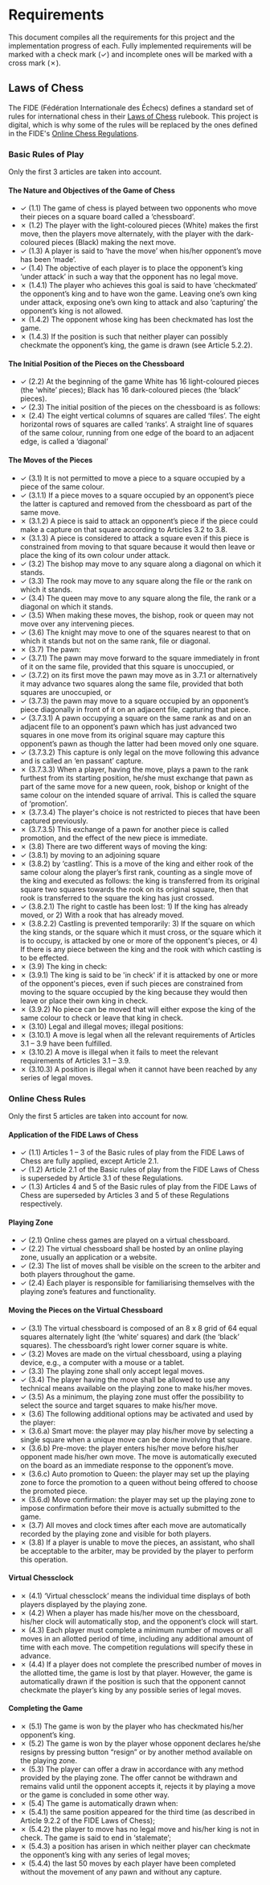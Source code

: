 # Requirements

This document compiles all the requirements for this project and the
implementation progress of each. Fully implemented requirements will be marked
with a check mark (✓) and incomplete ones will be marked with a cross mark (✗).

## Laws of Chess

The FIDE (Fédération Internationale des Échecs) defines a standard set of rules
for international chess in their
[Laws of Chess](https://handbook.fide.com/chapter/E012023) rulebook. This
project is digital, which is why some of the rules will be replaced by the ones
defined in the FIDE's
[Online Chess Regulations](https://handbook.fide.com/chapter/OnlineChessRegulations).

### Basic Rules of Play

Only the first 3 articles are taken into account.

#### The Nature and Objectives of the Game of Chess

- ✓ (1.1) The game of chess is played between two opponents who move their
  pieces on a square board called a ‘chessboard’.
- ✗ (1.2) The player with the light-coloured pieces (White) makes the first
  move, then the players move alternately, with the player with the
  dark-coloured pieces (Black) making the next move.
- ✓ (1.3) A player is said to ‘have the move’ when his/her opponent’s move has
  been ‘made’.
- ✓ (1.4) The objective of each player is to place the opponent’s king ‘under
  attack’ in such a way that the opponent has no legal move.
- ✗ (1.4.1) The player who achieves this goal is said to have ‘checkmated’ the
  opponent’s king and to have won the game. Leaving one’s own king under attack,
  exposing one’s own king to attack and also ’capturing’ the opponent’s king is
  not allowed.
- ✗ (1.4.2) The opponent whose king has been checkmated has lost the game.
- ✗ (1.4.3) If the position is such that neither player can possibly checkmate
  the opponent’s king, the game is drawn (see Article 5.2.2).

#### The Initial Position of the Pieces on the Chessboard

- ✓ (2.2) At the beginning of the game White has 16 light-coloured pieces (the
  ‘white’ pieces); Black has 16 dark-coloured pieces (the ‘black’ pieces).
- ✓ (2.3) The initial position of the pieces on the chessboard is as follows:
- ✗ (2.4) The eight vertical columns of squares are called ‘files’. The eight
  horizontal rows of squares are called ‘ranks’. A straight line of squares of
  the same colour, running from one edge of the board to an adjacent edge, is
  called a ‘diagonal’

#### The Moves of the Pieces

- ✓ (3.1) It is not permitted to move a piece to a square occupied by a piece of
  the same colour.
- ✓ (3.1.1) If a piece moves to a square occupied by an opponent’s piece the
  latter is captured and removed from the chessboard as part of the same move.
- ✗ (3.1.2) A piece is said to attack an opponent’s piece if the piece could
  make a capture on that square according to Articles 3.2 to 3.8.
- ✗ (3.1.3) A piece is considered to attack a square even if this piece is
  constrained from moving to that square because it would then leave or place
  the king of its own colour under attack.
- ✓ (3.2) The bishop may move to any square along a diagonal on which it stands.
- ✓ (3.3) The rook may move to any square along the file or the rank on which it
  stands.
- ✓ (3.4) The queen may move to any square along the file, the rank or a
  diagonal on which it stands.
- ✓ (3.5) When making these moves, the bishop, rook or queen may not move over
  any intervening pieces.
- ✓ (3.6) The knight may move to one of the squares nearest to that on which it
  stands but not on the same rank, file or diagonal.
- ✗ (3.7) The pawn:
- ✓ (3.7.1) The pawn may move forward to the square immediately in front of it
  on the same file, provided that this square is unoccupied, or
- ✓ (3.7.2) on its first move the pawn may move as in 3.7.1 or alternatively it
  may advance two squares along the same file, provided that both squares are
  unoccupied, or
- ✓ (3.7.3) the pawn may move to a square occupied by an opponent’s piece
  diagonally in front of it on an adjacent file, capturing that piece.
- ✓ (3.7.3.1) A pawn occupying a square on the same rank as and on an adjacent
  file to an opponent’s pawn which has just advanced two squares in one move
  from its original square may capture this opponent’s pawn as though the latter
  had been moved only one square.
- ✓ (3.7.3.2) This capture is only legal on the move following this advance and
  is called an ‘en passant’ capture.
- ✗ (3.7.3.3) When a player, having the move, plays a pawn to the rank furthest
  from its starting position, he/she must exchange that pawn as part of the same
  move for a new queen, rook, bishop or knight of the same colour on the
  intended square of arrival. This is called the square of ‘promotion’.
- ✗ (3.7.3.4) The player's choice is not restricted to pieces that have been
  captured previously.
- ✗ (3.7.3.5) This exchange of a pawn for another piece is called promotion, and
  the effect of the new piece is immediate.
- ✗ (3.8) There are two different ways of moving the king:
- ✓ (3.8.1) by moving to an adjoining square
- ✗ (3.8.2) by ‘castling’. This is a move of the king and either rook of the
  same colour along the player’s first rank, counting as a single move of the
  king and executed as follows: the king is transferred from its original square
  two squares towards the rook on its original square, then that rook is
  transferred to the square the king has just crossed.
- ✓ (3.8.2.1) The right to castle has been lost: 1) If the king has already
  moved, or 2) With a rook that has already moved.
- ✗ (3.8.2.2) Castling is prevented temporarily: 3) If the square on which the
  king stands, or the square which it must cross, or the square which it is to
  occupy, is attacked by one or more of the opponent's pieces, or 4) If there is
  any piece between the king and the rook with which castling is to be effected.
- ✗ (3.9) The king in check:
- ✗ (3.9.1) The king is said to be 'in check' if it is attacked by one or more
  of the opponent's pieces, even if such pieces are constrained from moving to
  the square occupied by the king because they would then leave or place their
  own king in check.
- ✗ (3.9.2) No piece can be moved that will either expose the king of the same
  colour to check or leave that king in check.
- ✗ (3.10) Legal and illegal moves; illegal positions:
- ✗ (3.10.1) A move is legal when all the relevant requirements of Articles 3.1
  – 3.9 have been fulfilled.
- ✗ (3.10.2) A move is illegal when it fails to meet the relevant requirements
  of Articles 3.1 – 3.9.
- ✗ (3.10.3) A position is illegal when it cannot have been reached by any
  series of legal moves.

### Online Chess Rules

Only the first 5 articles are taken into account for now.

#### Application of the FIDE Laws of Chess

- ✓ (1.1) Articles 1 – 3 of the Basic rules of play from the FIDE Laws of Chess
  are fully applied, except Article 2.1.
- ✓ (1.2) Article 2.1 of the Basic rules of play from the FIDE Laws of Chess is
  superseded by Article 3.1 of these Regulations.
- ✓ (1.3) Articles 4 and 5 of the Basic rules of play from the FIDE Laws of
  Chess are superseded by Articles 3 and 5 of these Regulations respectively.

#### Playing Zone

- ✓ (2.1) Online chess games are played on a virtual chessboard.
- ✓ (2.2) The virtual chessboard shall be hosted by an online playing zone,
  usually an application or a website.
- ✓ (2.3) The list of moves shall be visible on the screen to the arbiter and
  both players throughout the game.
- ✓ (2.4) Each player is responsible for familiarising themselves with the
  playing zone’s features and functionality.

#### Moving the Pieces on the Virtual Chessboard

- ✓ (3.1) The virtual chessboard is composed of an 8 x 8 grid of 64 equal
  squares alternately light (the ‘white’ squares) and dark (the ‘black’
  squares). The chessboard’s right lower corner square is white.
- ✓ (3.2) Moves are made on the virtual chessboard, using a playing device,
  e.g., a computer with a mouse or a tablet.
- ✓ (3.3) The playing zone shall only accept legal moves.
- ✓ (3.4) The player having the move shall be allowed to use any technical means
  available on the playing zone to make his/her moves.
- ✓ (3.5) As a minimum, the playing zone must offer the possibility to select
  the source and target squares to make his/her move.
- ✗ (3.6) The following additional options may be activated and used by the
  player:
- ✗ (3.6.a) Smart move: the player may play his/her move by selecting a single
  square when a unique move can be done involving that square.
- ✗ (3.6.b) Pre-move: the player enters his/her move before his/her opponent
  made his/her own move. The move is automatically executed on the board as an
  immediate response to the opponent’s move.
- ✗ (3.6.c) Auto promotion to Queen: the player may set up the playing zone to
  force the promotion to a queen without being offered to choose the promoted
  piece.
- ✗ (3.6.d) Move confirmation: the player may set up the playing zone to impose
  confirmation before their move is actually submitted to the game.
- ✗ (3.7) All moves and clock times after each move are automatically recorded
  by the playing zone and visible for both players.
- ✗ (3.8) If a player is unable to move the pieces, an assistant, who shall be
  acceptable to the arbiter, may be provided by the player to perform this
  operation.

#### Virtual Chessclock

- ✗ (4.1) ‘Virtual chessclock’ means the individual time displays of both
  players displayed by the playing zone.
- ✗ (4.2) When a player has made his/her move on the chessboard, his/her clock
  will automatically stop, and the opponent’s clock will start.
- ✗ (4.3) Each player must complete a minimum number of moves or all moves in an
  allotted period of time, including any additional amount of time with each
  move. The competition regulations will specify these in advance.
- ✗ (4.4) If a player does not complete the prescribed number of moves in the
  allotted time, the game is lost by that player. However, the game is
  automatically drawn if the position is such that the opponent cannot checkmate
  the player’s king by any possible series of legal moves.

#### Completing the Game

- ✗ (5.1) The game is won by the player who has checkmated his/her opponent’s
  king.
- ✗ (5.2) The game is won by the player whose opponent declares he/she resigns
  by pressing button “resign” or by another method available on the playing
  zone.
- ✗ (5.3) The player can offer a draw in accordance with any method provided by
  the playing zone. The offer cannot be withdrawn and remains valid until the
  opponent accepts it, rejects it by playing a move or the game is concluded in
  some other way.
- ✗ (5.4) The game is automatically drawn when:
- ✗ (5.4.1) the same position appeared for the third time (as described in
  Article 9.2.2 of the FIDE Laws of Chess);
- ✗ (5.4.2) the player to move has no legal move and his/her king is not in
  check. The game is said to end in ‘stalemate’;
- ✗ (5.4.3) a position has arisen in which neither player can checkmate the
  opponent’s king with any series of legal moves;
- ✗ (5.4.4) the last 50 moves by each player have been completed without the
  movement of any pawn and without any capture.
